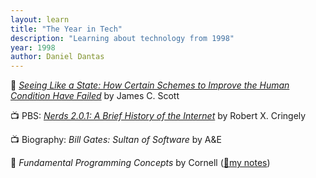 ```yaml
---
layout: learn
title: "The Year in Tech"
description: "Learning about technology from 1998"
year: 1998
author: Daniel Dantas
---
```


📕 *[Seeing Like a State: How Certain Schemes to Improve the Human Condition Have Failed](https://en.wikipedia.org/wiki/Seeing_Like_a_State)* by James C. Scott <!-- 4/5/2024 -->

📺 PBS: [_Nerds 2.0.1: A Brief History of the Internet_](https://en.wikipedia.org/wiki/Nerds_2.0.1) by Robert X. Cringely <!-- 8/18/2016 -->

📺 Biography: _Bill Gates: Sultan of Software_ by A&E <!-- 4/22/2016 -->

📝 _Fundamental Programming Concepts_ by Cornell ([🌆my notes](https://dantasfiles.com/2024/12/06/notes-on-cornell-cs-1110.html)) <!-- 6/29/1998 -->



